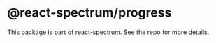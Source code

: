 # @react-spectrum/progress

This package is part of [react-spectrum](https://github.com/adobe/react-spectrum). See the repo for more details.
